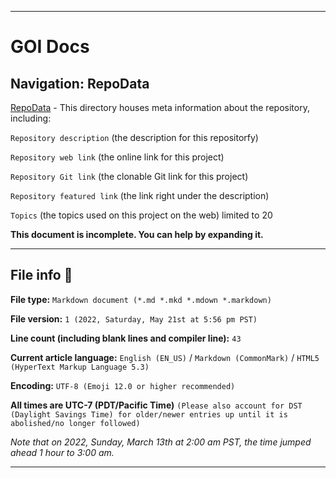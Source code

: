 
***

# GOI Docs

## Navigation: RepoData

[RepoData](/RepoData/) - This directory houses meta information about the repository, including:

`Repository description` (the description for this repositorfy)

`Repository web link` (the online link for this project)

`Repository Git link` (the clonable Git link for this project)

`Repository featured link` (the link right under the description)

`Topics` (the topics used on this project on the web) limited to 20

**This document is incomplete. You can help by expanding it.**

***

## File info 📜

**File type:** `Markdown document (*.md *.mkd *.mdown *.markdown)`

**File version:** `1 (2022, Saturday, May 21st at 5:56 pm PST)`

**Line count (including blank lines and compiler line):** `43`

**Current article language:** `English (EN_US)` / `Markdown (CommonMark)` / `HTML5 (HyperText Markup Language 5.3)`

**Encoding:** `UTF-8 (Emoji 12.0 or higher recommended)`

**All times are UTC-7 (PDT/Pacific Time)** `(Please also account for DST (Daylight Savings Time) for older/newer entries up until it is abolished/no longer followed)`

_Note that on 2022, Sunday, March 13th at 2:00 am PST, the time jumped ahead 1 hour to 3:00 am._

<!-- **You may need special rendering support for the `<details>` HTML tag being used in this document** !-->

***
